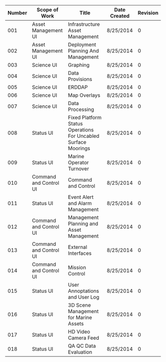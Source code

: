 | Number | Scope of Work          | Title                                                          | Date Created | Revision |
|--------|------------------------|----------------------------------------------------------------|--------------|----------|
| 001    | Asset Management UI    | Infrastructure Asset Management                                | 8/25/2014    | 0        |
| 002    | Asset Management UI    | Deployment Planning And Management                             | 8/25/2014    | 0        |
| 003    | Science UI             | Graphing                                                       | 8/25/2014    | 0        |
| 004    | Science UI             | Data Provisions                                                | 8/25/2014    | 0        |
| 005    | Science UI             | ERDDAP                                                         | 8/25/2014    | 0        |
| 006    | Science UI             | Map Overlays                                                   | 8/25/2014    | 0        |
| 007    | Science UI             | Data Processing                                                | 8/25/2014    | 0        |
| 008    | Status UI              | Fixed Platform Status Operations For Uncabled Surface Moorings | 8/25/2014    | 0        |
| 009    | Status UI              | Marine Operator Turnover                                       | 8/25/2014    | 0        |
| 010    | Command and Control UI | Command and Control                                            | 8/25/2014    | 0        |
| 011    | Status UI              | Event Alert and Alarm Management                               | 8/25/2014    | 0        |
| 012    | Command and Control UI | Management Planning and Asset Management                       | 8/25/2014    | 0        |
| 013    | Command and Control UI | External Interfaces                                            | 8/25/2014    | 0        |
| 014    | Command and Control UI | Mission Control                                                | 8/25/2014    | 0        |
| 015    | Status UI              | User Annoptations and User Log                                 | 8/25/2014    | 0        |
| 016    | Status UI              | 3D Scene Management for Marine Assets                          | 8/25/2014    | 0        |
| 017    | Status UI              | HD Video Camera Feed                                           | 8/25/2014    | 0        |
| 018    | Status UI              | QA QC Data Evaluation                                          | 8/25/2014    | 0        |